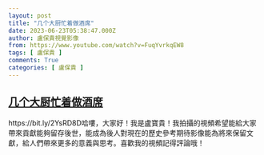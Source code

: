 ```yaml
---
layout: post
title: "几个大厨忙着做酒席"
date: 2023-06-23T05:38:47.000Z
author: 盧保貴視覺影像
from: https://www.youtube.com/watch?v=FuqYvrkqEW8
tags: [ 盧保貴 ]
comments: True
categories: [ 盧保貴 ]
---
```

<!--1687498727000-->
[几个大厨忙着做酒席](https://www.youtube.com/watch?v=FuqYvrkqEW8)
------

<div>
https://bit.ly/2YsRD8D哈嘍，大家好！我是盧寶貴！我拍攝的視頻希望能給大家帶來貢獻能夠留存後世，能成為後人對現在的歷史參考期待影像能為將來保留文獻，給人們帶來更多的意義與思考。喜歡我的視頻記得評論哦！
</div>
